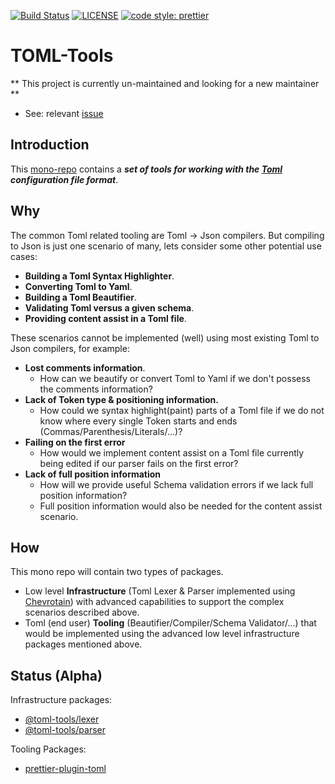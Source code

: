 [![Build Status](https://travis-ci.org/bd82/toml-tools.svg?branch=master)](https://travis-ci.org/bd82/toml-tools)
[![LICENSE](https://img.shields.io/badge/license-MIT-lightgrey.svg)](https://raw.githubusercontent.com/bd82/toml-tools/master/LICENSE)
[![code style: prettier](https://img.shields.io/badge/code_style-prettier-ff69b4.svg?style=flat-square)](https://github.com/prettier/prettier)

# TOML-Tools

** This project is currently un-maintained and looking for a new maintainer **

- See: relevant [issue](https://github.com/bd82/toml-tools/issues/43)

## Introduction

This [mono-repo][mono-repo] contains a **_set of tools for working with the [Toml][toml] configuration file format_**.

## Why

The common Toml related tooling are Toml -> Json compilers.
But compiling to Json is just one scenario of many,
lets consider some other potential use cases:

- **Building a Toml Syntax Highlighter**.
- **Converting Toml to Yaml**.
- **Building a Toml Beautifier**.
- **Validating Toml versus a given schema**.
- **Providing content assist in a Toml file**.

These scenarios cannot be implemented (well) using
most existing Toml to Json compilers, for example:

- **Lost comments information**.
  - How can we beautify or convert Toml to Yaml if we don't possess the comments information?
- **Lack of Token type & positioning information.**
  - How could we syntax highlight(paint) parts of a Toml file if we do not know
    where every single Token starts and ends (Commas/Parenthesis/Literals/...)?
- **Failing on the first error**
  - How would we implement content assist on a Toml file currently being edited
    if our parser fails on the first error?
- **Lack of full position information**
  - How will we provide useful Schema validation errors if we lack full position information?
  - Full position information would also be needed for the content assist scenario.

## How

This mono repo will contain two types of packages.

- Low level **Infrastructure** (Toml Lexer & Parser implemented using [Chevrotain][chevrotain])
  with advanced capabilities to support the complex scenarios described above.
- Toml (end user) **Tooling** (Beautifier/Compiler/Schema Validator/...) that would be implemented using
  the advanced low level infrastructure packages mentioned above.

## Status (Alpha)

Infrastructure packages:

- [@toml-tools/lexer](./packages/lexer)
- [@toml-tools/parser](./packages/parser)

Tooling Packages:

- [prettier-plugin-toml](./packages/prettier-plugin-toml)

[toml]: https://github.com/toml-lang/toml
[mono-repo]: https://github.com/babel/babel/blob/master/doc/design/monorepo.md
[chevrotain]: https://github.com/SAP/chevrotain

